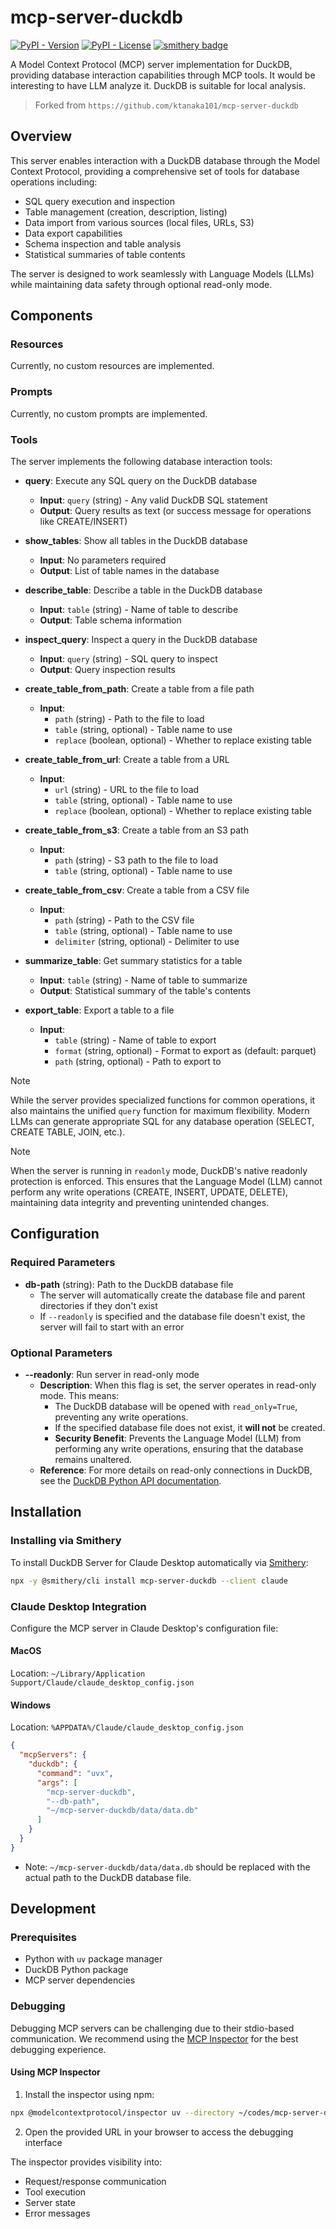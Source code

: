 # mcp-server-duckdb

[![PyPI - Version](https://img.shields.io/pypi/v/mcp-server-duckdb)](https://pypi.org/project/mcp-server-duckdb/)
[![PyPI - License](https://img.shields.io/pypi/l/mcp-server-duckdb)](LICENSE)
[![smithery badge](https://smithery.ai/badge/mcp-server-duckdb)](https://smithery.ai/server/mcp-server-duckdb)

A Model Context Protocol (MCP) server implementation for DuckDB, providing database interaction capabilities through MCP tools.
It would be interesting to have LLM analyze it. DuckDB is suitable for local analysis.

> Forked from `https://github.com/ktanaka101/mcp-server-duckdb`

## Overview

This server enables interaction with a DuckDB database through the Model Context Protocol, providing a comprehensive set of tools for database operations including:

- SQL query execution and inspection
- Table management (creation, description, listing)
- Data import from various sources (local files, URLs, S3)
- Data export capabilities
- Schema inspection and table analysis
- Statistical summaries of table contents

The server is designed to work seamlessly with Language Models (LLMs) while maintaining data safety through optional read-only mode.

## Components

### Resources

Currently, no custom resources are implemented.

### Prompts

Currently, no custom prompts are implemented.

### Tools

The server implements the following database interaction tools:

- **query**: Execute any SQL query on the DuckDB database
  - **Input**: `query` (string) - Any valid DuckDB SQL statement
  - **Output**: Query results as text (or success message for operations like CREATE/INSERT)

- **show_tables**: Show all tables in the DuckDB database
  - **Input**: No parameters required
  - **Output**: List of table names in the database

- **describe_table**: Describe a table in the DuckDB database
  - **Input**: `table` (string) - Name of table to describe
  - **Output**: Table schema information

- **inspect_query**: Inspect a query in the DuckDB database
  - **Input**: `query` (string) - SQL query to inspect
  - **Output**: Query inspection results

- **create_table_from_path**: Create a table from a file path
  - **Input**:
    - `path` (string) - Path to the file to load
    - `table` (string, optional) - Table name to use
    - `replace` (boolean, optional) - Whether to replace existing table

- **create_table_from_url**: Create a table from a URL
  - **Input**:
    - `url` (string) - URL to the file to load
    - `table` (string, optional) - Table name to use
    - `replace` (boolean, optional) - Whether to replace existing table

- **create_table_from_s3**: Create a table from an S3 path
  - **Input**:
    - `path` (string) - S3 path to the file to load
    - `table` (string, optional) - Table name to use

- **create_table_from_csv**: Create a table from a CSV file
  - **Input**:
    - `path` (string) - Path to the CSV file
    - `table` (string, optional) - Table name to use
    - `delimiter` (string, optional) - Delimiter to use

- **summarize_table**: Get summary statistics for a table
  - **Input**: `table` (string) - Name of table to summarize
  - **Output**: Statistical summary of the table's contents

- **export_table**: Export a table to a file
  - **Input**:
    - `table` (string) - Name of table to export
    - `format` (string, optional) - Format to export as (default: parquet)
    - `path` (string, optional) - Path to export to

> [!NOTE]
> While the server provides specialized functions for common operations, it also maintains the unified `query` function for maximum flexibility. Modern LLMs can generate appropriate SQL for any database operation (SELECT, CREATE TABLE, JOIN, etc.).

> [!NOTE]
> When the server is running in `readonly` mode, DuckDB's native readonly protection is enforced.
> This ensures that the Language Model (LLM) cannot perform any write operations (CREATE, INSERT, UPDATE, DELETE), maintaining data integrity and preventing unintended changes.

## Configuration

### Required Parameters

- **db-path** (string): Path to the DuckDB database file
  - The server will automatically create the database file and parent directories if they don't exist
  - If `--readonly` is specified and the database file doesn't exist, the server will fail to start with an error

### Optional Parameters

- **--readonly**: Run server in read-only mode
  - **Description**: When this flag is set, the server operates in read-only mode. This means:
    - The DuckDB database will be opened with `read_only=True`, preventing any write operations.
    - If the specified database file does not exist, it **will not** be created.
    - **Security Benefit**: Prevents the Language Model (LLM) from performing any write operations, ensuring that the database remains unaltered.
  - **Reference**: For more details on read-only connections in DuckDB, see the [DuckDB Python API documentation](https://duckdb.org/docs/api/python/dbapi.html#read_only-connections).


## Installation

### Installing via Smithery

To install DuckDB Server for Claude Desktop automatically via [Smithery](https://smithery.ai/server/mcp-server-duckdb):

```bash
npx -y @smithery/cli install mcp-server-duckdb --client claude
```

### Claude Desktop Integration

Configure the MCP server in Claude Desktop's configuration file:

#### MacOS
Location: `~/Library/Application Support/Claude/claude_desktop_config.json`

#### Windows
Location: `%APPDATA%/Claude/claude_desktop_config.json`

```json
{
  "mcpServers": {
    "duckdb": {
      "command": "uvx",
      "args": [
        "mcp-server-duckdb",
        "--db-path",
        "~/mcp-server-duckdb/data/data.db"
      ]
    }
  }
}
```

* Note: `~/mcp-server-duckdb/data/data.db` should be replaced with the actual path to the DuckDB database file.

## Development

### Prerequisites

- Python with `uv` package manager
- DuckDB Python package
- MCP server dependencies

### Debugging

Debugging MCP servers can be challenging due to their stdio-based communication. We recommend using the [MCP Inspector](https://github.com/modelcontextprotocol/inspector) for the best debugging experience.

#### Using MCP Inspector

1. Install the inspector using npm:
```bash
npx @modelcontextprotocol/inspector uv --directory ~/codes/mcp-server-duckdb run mcp-server-duckdb --db-path ~/mcp-server-duckdb/data/data.db
```

2. Open the provided URL in your browser to access the debugging interface

The inspector provides visibility into:
- Request/response communication
- Tool execution
- Server state
- Error messages
